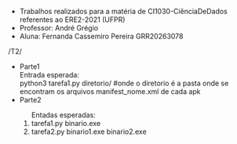 - Trabalhos realizados para a matéria de CI1030-CiênciaDeDados referentes ao ERE2-2021 (UFPR)
- Professor: André Grégio
- Aluna: Fernanda Cassemiro Pereira GRR20263078

/T2/
<ul>
    <li>Parte1 </li>
            Entrada esperada:<br> python3 tarefa1.py diretorio/ #onde o diretorio é a pasta onde se encontram os arquivos manifest_nome.xml de cada apk 
    <li>Parte2</li> 
        <ol>Entadas esperadas: <br>
            <li>tarefa1.py binario.exe</li>
            <li>tarefa2.py binario1.exe binario2.exe</li>
        </ol>
</ul>

